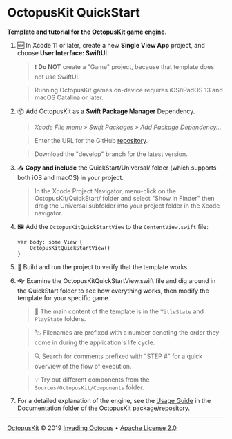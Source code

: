 # OctopusKit QuickStart

**Template and tutorial for the [OctopusKit][repository] game engine.**

1. 🆕 In Xcode 11 or later, create a new **Single View App** project, and choose **User Interface: SwiftUI.**
	
	> ❗️ **Do NOT** create a "Game" project, because that template does not use SwiftUI.

	> Running OctopusKit games on-device requires iOS/iPadOS 13 and macOS Catalina or later.
	
2. 📦 Add OctopusKit as a **Swift Package Manager** Dependency.
    
    > *Xcode File menu » Swift Packages » Add Package Dependency...*
        
    > Enter the URL for the GitHub [repository][repository].
    
    > Download the "develop" branch for the latest version.
    
3. 📥 **Copy and include** the QuickStart/Universal/ folder (which supports both iOS and macOS) in your project. 

    > In the Xcode Project Navigator, menu-click on the OctopusKit/QuickStart/ folder and select "Show in Finder" then drag the Universal subfolder into your project folder in the Xcode navigator. 

4. 🖼 Add the `OctopusKitQuickStartView` to the `ContentView.swift` file:

    ```
    var body: some View {
        OctopusKitQuickStartView()
    }
    ```
    	
5. 🚀 Build and run the project to verify that the template works.

6. 👓 Examine the OctopusKitQuickStartView.swift file and dig around in the QuickStart folder to see how everything works, then modify the template for your specific game. 

    > 📁 The main content of the template is in the `TitleState` and `PlayState` folders.

    > 🏷 Filenames are prefixed with a number denoting the order they come in during the application's life cycle. 
	
    > 🔍 Search for comments prefixed with "STEP #" for a quick overview of the flow of execution.

    > 💡 Try out different components from the `Sources/OctopusKit/Components` folder.
    
7. For a detailed explanation of the engine, see the [Usage Guide][usage-guide] in the Documentation folder of the OctopusKit package/repository.

----

[OctopusKit][repository] © 2019 [Invading Octopus][website] • [Apache License 2.0][license]

[repository]: https://github.com/invadingoctopus/octopuskit
[website]: https://invadingoctopus.io
[license]: https://www.apache.org/licenses/LICENSE-2.0.html

[usage-guide]: https://github.com/InvadingOctopus/octopuskit/blob/master/Documentation/Usage%20Guide.md
